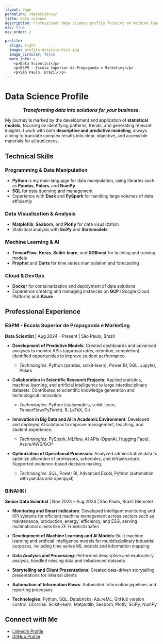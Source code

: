 ```yaml
---
layout: page
permalink: /datascience/
title: data science
description: Professional data science profile focusing on machine learning and business analytics.
nav: true
nav_order: 2

profile:
  align: right
  image: profile-datascientist.jpg
  image_circular: false
  more_info: >
    <p>Data Scientist</p>
    <p>ESPM - Escola Superior de Propaganda e Marketing</p>
    <p>São Paulo, Brazil</p>
---
```


# Data Science Profile

<p style="text-align: center; font-style: italic; font-weight: bold; font-size: 1.1em;">Transforming data into solutions for your business.</p>

My journey is marked by the development and application of **statistical models**, focusing on identifying patterns, trends, and generating relevant insights. I work with both **descriptive and predictive modeling**, always aiming to translate complex results into clear, objective, and accessible materials for all audiences.

## Technical Skills

### Programming & Data Manipulation
- **Python** is my main language for data manipulation, using libraries such as **Pandas**, **Polars**, and **NumPy**
- **SQL** for data querying and management
- Experience with **Dask** and **PySpark** for handling large volumes of data efficiently

### Data Visualization & Analysis
- **Matplotlib**, **Seaborn**, and **Plotly** for data visualization
- Statistical analysis with **SciPy** and **Statsmodels**

### Machine Learning & AI
- **TensorFlow**, **Keras**, **Scikit-learn**, and **XGBoost** for building and training models
- **Prophet** and **Darts** for time series manipulation and forecasting

### Cloud & DevOps
- **Docker** for containerization and deployment of data solutions
- Experience creating and managing instances on **GCP** (Google Cloud Platform) and **Azure**

## Professional Experience

### ESPM - Escola Superior de Propaganda e Marketing
**Data Scientist** | Aug 2024 – Present | São Paulo, Brazil

- **Development of Predictive Models**: Created dashboards and advanced analyses to monitor KPIs (approval rates, retention, completion). Identified opportunities to improve student performance.
  - *Technologies*: Python (pandas, scikit-learn), Power BI, SQL, Jupyter, Polars

- **Collaboration in Scientific Research Projects**: Applied statistics, machine learning, and artificial intelligence to large interdisciplinary datasets. Contributed to scientific knowledge generation and technological innovation.
  - *Technologies*: Python (statsmodels, scikit-learn, TensorFlow/PyTorch), R, LaTeX, Git

- **Innovation in Big Data and AI in Academic Environment**: Developed and deployed AI solutions to improve management, teaching, and student experience.
  - *Technologies*: PySpark, MLflow, AI APIs (OpenAI, Hugging Face), Azure/AWS/GCP

- **Optimization of Operational Processes**: Analyzed administrative data to optimize allocation of professors, schedules, and infrastructure. Supported evidence-based decision making.
  - *Technologies*: SQL, Power BI, Advanced Excel, Python (automation with pandas and openpyxl)

### BINAHKI
**Senior Data Scientist** | Nov 2023 – Aug 2024 | São Paulo, Brazil (Remote)

- **Monitoring and Smart Indicators**: Developed intelligent monitoring and KPI systems for efficient machine management across sectors such as maintenance, production, energy, efficiency, and ESG, serving multinational clients like ZF Friedrichshafen

- **Development of Machine Learning and AI Models**: Built machine learning and artificial intelligence models for multidisciplinary industrial purposes, including time series ML models and information mapping

- **Data Analysis and Processing**: Performed descriptive and exploratory analysis, handled missing data and imbalanced datasets

- **Storytelling and Client Presentations**: Created data-driven storytelling presentations for internal clients

- **Automation of Information Flows**: Automated information pipelines and reporting processes

- **Technologies**: Python, SQL, Databricks, AzureML, GitHub version control. Libraries: Scikit-learn, Matplotlib, Seaborn, Plotly, SciPy, NumPy

## Connect with Me

- [LinkedIn Profile](https://br.linkedin.com/in/calazans-macchiutti-ph-d-a48591237)
- [GitHub Profile](https://github.com/Calazansmacchiutti)